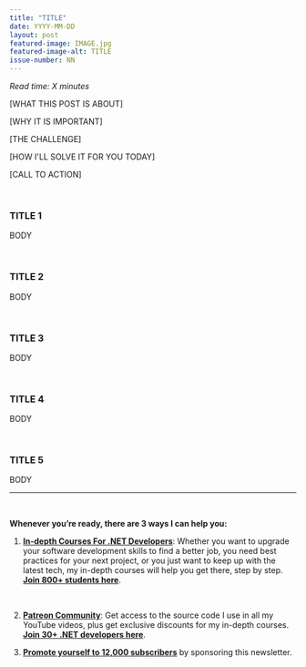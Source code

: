 ```yaml
---
title: "TITLE"
date: YYYY-MM-DD
layout: post
featured-image: IMAGE.jpg
featured-image-alt: TITLE
issue-number: NN
---
```


*Read time: X minutes*

[WHAT THIS POST IS ABOUT]

[WHY IT IS IMPORTANT]

[THE CHALLENGE]

[HOW I'LL SOLVE IT FOR YOU TODAY]

[CALL TO ACTION]

<br/>

### **TITLE 1**
BODY

<br/>

### **TITLE 2**
BODY

<br/>

### **TITLE 3**
BODY

<br/>

### **TITLE 4**
BODY

<br/>

### **TITLE 5**
BODY

---

<br/>

**Whenever you’re ready, there are 3 ways I can help you:**

1. **[In-depth Courses For .NET Developers](https://juliocasal.com/courses)**:​ Whether you want to upgrade your software development skills to find a better job, you need best practices for your next project, or you just want to keep up with the latest tech, my in-depth courses will help you get there, step by step. **[Join 800+ students here](https://juliocasal.com/courses)**.
<br/>

2. **[Patreon Community](https://www.patreon.com/juliocasal)**: Get access to the source code I use in all my YouTube videos, plus get exclusive discounts for my in-depth courses. **[Join 30+ .NET developers here](https://www.patreon.com/juliocasal)**.

2. **[Promote yourself to 12,000 subscribers](https://juliocasal.com/sponsor-the-newsletter)** by sponsoring this newsletter.